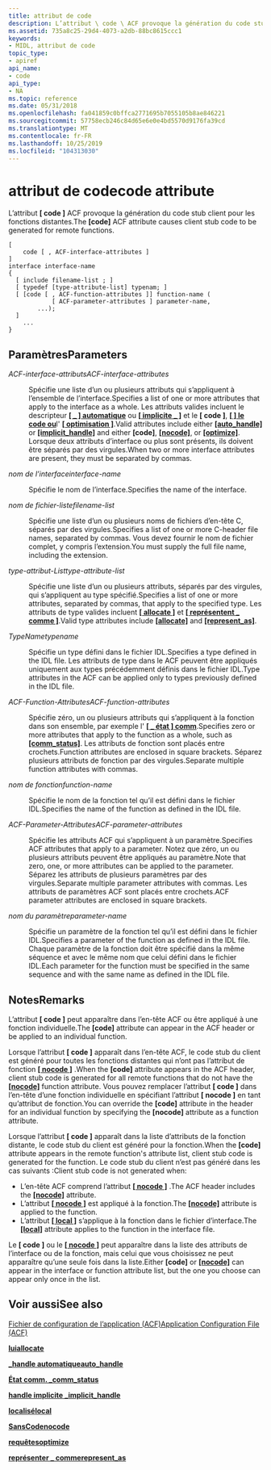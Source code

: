 ```yaml
---
title: attribut de code
description: L’attribut \ code \ ACF provoque la génération du code stub client pour les fonctions distantes.
ms.assetid: 735a8c25-29d4-4073-a2db-88bc8615ccc1
keywords:
- MIDL, attribut de code
topic_type:
- apiref
api_name:
- code
api_type:
- NA
ms.topic: reference
ms.date: 05/31/2018
ms.openlocfilehash: fa041859c0bffca2771695b7055105b8ae846221
ms.sourcegitcommit: 57758ecb246c84d65e6e0e4bd5570d9176fa39cd
ms.translationtype: MT
ms.contentlocale: fr-FR
ms.lasthandoff: 10/25/2019
ms.locfileid: "104313030"
---
```

# <a name="code-attribute"></a><span data-ttu-id="88dd8-104">attribut de code</span><span class="sxs-lookup"><span data-stu-id="88dd8-104">code attribute</span></span>

<span data-ttu-id="88dd8-105">L’attribut **\[ code \]** ACF provoque la génération du code stub client pour les fonctions distantes.</span><span class="sxs-lookup"><span data-stu-id="88dd8-105">The **\[code\]** ACF attribute causes client stub code to be generated for remote functions.</span></span>

``` syntax
[
    code [ , ACF-interface-attributes ] 
] 
interface interface-name
{
  [ include filename-list ; ]
  [ typedef [type-attribute-list] typenam; ]
  [ [code [ , ACF-function-attributes ]] function-name (
            [ ACF-parameter-attributes ] parameter-name,
        ...);
  ]
    ...
}
```

## <a name="parameters"></a><span data-ttu-id="88dd8-106">Paramètres</span><span class="sxs-lookup"><span data-stu-id="88dd8-106">Parameters</span></span>

<dl> <dt>

<span data-ttu-id="88dd8-107">*ACF-interface-attributs*</span><span class="sxs-lookup"><span data-stu-id="88dd8-107">*ACF-interface-attributes*</span></span> 
</dt> <dd>

<span data-ttu-id="88dd8-108">Spécifie une liste d’un ou plusieurs attributs qui s’appliquent à l’ensemble de l’interface.</span><span class="sxs-lookup"><span data-stu-id="88dd8-108">Specifies a list of one or more attributes that apply to the interface as a whole.</span></span> <span data-ttu-id="88dd8-109">Les attributs valides incluent le descripteur [**\[ \_ \] automatique**](auto-handle.md) ou [**\[ implicite \_ \]**](implicit-handle.md) et le **\[ code \]**, [**\[ \] le code ou**](nocode.md)l' [**\[ optimisation \]**](optimize.md).</span><span class="sxs-lookup"><span data-stu-id="88dd8-109">Valid attributes include either [**\[auto\_handle\]**](auto-handle.md) or [**\[implicit\_handle\]**](implicit-handle.md) and either **\[code\]**, [**\[nocode\]**](nocode.md), or [**\[optimize\]**](optimize.md).</span></span> <span data-ttu-id="88dd8-110">Lorsque deux attributs d’interface ou plus sont présents, ils doivent être séparés par des virgules.</span><span class="sxs-lookup"><span data-stu-id="88dd8-110">When two or more interface attributes are present, they must be separated by commas.</span></span>

</dd> <dt>

<span data-ttu-id="88dd8-111">*nom de l’interface*</span><span class="sxs-lookup"><span data-stu-id="88dd8-111">*interface-name*</span></span> 
</dt> <dd>

<span data-ttu-id="88dd8-112">Spécifie le nom de l’interface.</span><span class="sxs-lookup"><span data-stu-id="88dd8-112">Specifies the name of the interface.</span></span>

</dd> <dt>

<span data-ttu-id="88dd8-113">*nom de fichier-liste*</span><span class="sxs-lookup"><span data-stu-id="88dd8-113">*filename-list*</span></span> 
</dt> <dd>

<span data-ttu-id="88dd8-114">Spécifie une liste d’un ou plusieurs noms de fichiers d’en-tête C, séparés par des virgules.</span><span class="sxs-lookup"><span data-stu-id="88dd8-114">Specifies a list of one or more C-header file names, separated by commas.</span></span> <span data-ttu-id="88dd8-115">Vous devez fournir le nom de fichier complet, y compris l’extension.</span><span class="sxs-lookup"><span data-stu-id="88dd8-115">You must supply the full file name, including the extension.</span></span>

</dd> <dt>

<span data-ttu-id="88dd8-116">*type-attribut-List*</span><span class="sxs-lookup"><span data-stu-id="88dd8-116">*type-attribute-list*</span></span> 
</dt> <dd>

<span data-ttu-id="88dd8-117">Spécifie une liste d’un ou plusieurs attributs, séparés par des virgules, qui s’appliquent au type spécifié.</span><span class="sxs-lookup"><span data-stu-id="88dd8-117">Specifies a list of one or more attributes, separated by commas, that apply to the specified type.</span></span> <span data-ttu-id="88dd8-118">Les attributs de type valides incluent [**\[ allocate \]**](allocate.md) et [**\[ représentent \_ comme \]**](represent-as.md).</span><span class="sxs-lookup"><span data-stu-id="88dd8-118">Valid type attributes include [**\[allocate\]**](allocate.md) and [**\[represent\_as\]**](represent-as.md).</span></span>

</dd> <dt>

<span data-ttu-id="88dd8-119">*TypeName*</span><span class="sxs-lookup"><span data-stu-id="88dd8-119">*typename*</span></span> 
</dt> <dd>

<span data-ttu-id="88dd8-120">Spécifie un type défini dans le fichier IDL.</span><span class="sxs-lookup"><span data-stu-id="88dd8-120">Specifies a type defined in the IDL file.</span></span> <span data-ttu-id="88dd8-121">Les attributs de type dans le ACF peuvent être appliqués uniquement aux types précédemment définis dans le fichier IDL.</span><span class="sxs-lookup"><span data-stu-id="88dd8-121">Type attributes in the ACF can be applied only to types previously defined in the IDL file.</span></span>

</dd> <dt>

<span data-ttu-id="88dd8-122">*ACF-Function-Attributes*</span><span class="sxs-lookup"><span data-stu-id="88dd8-122">*ACF-function-attributes*</span></span> 
</dt> <dd>

<span data-ttu-id="88dd8-123">Spécifie zéro, un ou plusieurs attributs qui s’appliquent à la fonction dans son ensemble, par exemple l' [**\[ \_ état \] comm**](comm-status.md).</span><span class="sxs-lookup"><span data-stu-id="88dd8-123">Specifies zero or more attributes that apply to the function as a whole, such as [**\[comm\_status\]**](comm-status.md).</span></span> <span data-ttu-id="88dd8-124">Les attributs de fonction sont placés entre crochets.</span><span class="sxs-lookup"><span data-stu-id="88dd8-124">Function attributes are enclosed in square brackets.</span></span> <span data-ttu-id="88dd8-125">Séparez plusieurs attributs de fonction par des virgules.</span><span class="sxs-lookup"><span data-stu-id="88dd8-125">Separate multiple function attributes with commas.</span></span>

</dd> <dt>

<span data-ttu-id="88dd8-126">*nom de fonction*</span><span class="sxs-lookup"><span data-stu-id="88dd8-126">*function-name*</span></span> 
</dt> <dd>

<span data-ttu-id="88dd8-127">Spécifie le nom de la fonction tel qu’il est défini dans le fichier IDL.</span><span class="sxs-lookup"><span data-stu-id="88dd8-127">Specifies the name of the function as defined in the IDL file.</span></span>

</dd> <dt>

<span data-ttu-id="88dd8-128">*ACF-Parameter-Attributes*</span><span class="sxs-lookup"><span data-stu-id="88dd8-128">*ACF-parameter-attributes*</span></span> 
</dt> <dd>

<span data-ttu-id="88dd8-129">Spécifie les attributs ACF qui s’appliquent à un paramètre.</span><span class="sxs-lookup"><span data-stu-id="88dd8-129">Specifies ACF attributes that apply to a parameter.</span></span> <span data-ttu-id="88dd8-130">Notez que zéro, un ou plusieurs attributs peuvent être appliqués au paramètre.</span><span class="sxs-lookup"><span data-stu-id="88dd8-130">Note that zero, one, or more attributes can be applied to the parameter.</span></span> <span data-ttu-id="88dd8-131">Séparez les attributs de plusieurs paramètres par des virgules.</span><span class="sxs-lookup"><span data-stu-id="88dd8-131">Separate multiple parameter attributes with commas.</span></span> <span data-ttu-id="88dd8-132">Les attributs de paramètres ACF sont placés entre crochets.</span><span class="sxs-lookup"><span data-stu-id="88dd8-132">ACF parameter attributes are enclosed in square brackets.</span></span>

</dd> <dt>

<span data-ttu-id="88dd8-133">*nom du paramètre*</span><span class="sxs-lookup"><span data-stu-id="88dd8-133">*parameter-name*</span></span> 
</dt> <dd>

<span data-ttu-id="88dd8-134">Spécifie un paramètre de la fonction tel qu’il est défini dans le fichier IDL.</span><span class="sxs-lookup"><span data-stu-id="88dd8-134">Specifies a parameter of the function as defined in the IDL file.</span></span> <span data-ttu-id="88dd8-135">Chaque paramètre de la fonction doit être spécifié dans la même séquence et avec le même nom que celui défini dans le fichier IDL.</span><span class="sxs-lookup"><span data-stu-id="88dd8-135">Each parameter for the function must be specified in the same sequence and with the same name as defined in the IDL file.</span></span>

</dd> </dl>

## <a name="remarks"></a><span data-ttu-id="88dd8-136">Notes</span><span class="sxs-lookup"><span data-stu-id="88dd8-136">Remarks</span></span>

<span data-ttu-id="88dd8-137">L’attribut **\[ code \]** peut apparaître dans l’en-tête ACF ou être appliqué à une fonction individuelle.</span><span class="sxs-lookup"><span data-stu-id="88dd8-137">The **\[code\]** attribute can appear in the ACF header or be applied to an individual function.</span></span>

<span data-ttu-id="88dd8-138">Lorsque l’attribut **\[ code \]** apparaît dans l’en-tête ACF, le code stub du client est généré pour toutes les fonctions distantes qui n’ont pas l’attribut de fonction [**\[ nocode \]**](nocode.md) .</span><span class="sxs-lookup"><span data-stu-id="88dd8-138">When the **\[code\]** attribute appears in the ACF header, client stub code is generated for all remote functions that do not have the [**\[nocode\]**](nocode.md) function attribute.</span></span> <span data-ttu-id="88dd8-139">Vous pouvez remplacer l’attribut **\[ code \]** dans l’en-tête d’une fonction individuelle en spécifiant l’attribut **\[ nocode \]** en tant qu’attribut de fonction.</span><span class="sxs-lookup"><span data-stu-id="88dd8-139">You can override the **\[code\]** attribute in the header for an individual function by specifying the **\[nocode\]** attribute as a function attribute.</span></span>

<span data-ttu-id="88dd8-140">Lorsque l’attribut **\[ code \]** apparaît dans la liste d’attributs de la fonction distante, le code stub du client est généré pour la fonction.</span><span class="sxs-lookup"><span data-stu-id="88dd8-140">When the **\[code\]** attribute appears in the remote function's attribute list, client stub code is generated for the function.</span></span> <span data-ttu-id="88dd8-141">Le code stub du client n’est pas généré dans les cas suivants :</span><span class="sxs-lookup"><span data-stu-id="88dd8-141">Client stub code is not generated when:</span></span>

-   <span data-ttu-id="88dd8-142">L’en-tête ACF comprend l’attribut [**\[ nocode \]**](nocode.md) .</span><span class="sxs-lookup"><span data-stu-id="88dd8-142">The ACF header includes the [**\[nocode\]**](nocode.md) attribute.</span></span>
-   <span data-ttu-id="88dd8-143">L’attribut [**\[ nocode \]**](nocode.md) est appliqué à la fonction.</span><span class="sxs-lookup"><span data-stu-id="88dd8-143">The [**\[nocode\]**](nocode.md) attribute is applied to the function.</span></span>
-   <span data-ttu-id="88dd8-144">L’attribut [**\[ local \]**](local.md) s’applique à la fonction dans le fichier d’interface.</span><span class="sxs-lookup"><span data-stu-id="88dd8-144">The [**\[local\]**](local.md) attribute applies to the function in the interface file.</span></span>

<span data-ttu-id="88dd8-145">Le **\[ code \]** ou le [**\[ nocode \]**](nocode.md) peut apparaître dans la liste des attributs de l’interface ou de la fonction, mais celui que vous choisissez ne peut apparaître qu’une seule fois dans la liste.</span><span class="sxs-lookup"><span data-stu-id="88dd8-145">Either **\[code\]** or [**\[nocode\]**](nocode.md) can appear in the interface or function attribute list, but the one you choose can appear only once in the list.</span></span>

## <a name="see-also"></a><span data-ttu-id="88dd8-146">Voir aussi</span><span class="sxs-lookup"><span data-stu-id="88dd8-146">See also</span></span>

<dl> <dt>

[<span data-ttu-id="88dd8-147">Fichier de configuration de l’application (ACF)</span><span class="sxs-lookup"><span data-stu-id="88dd8-147">Application Configuration File (ACF)</span></span>](application-configuration-file-acf-.md)
</dt> <dt>

[<span data-ttu-id="88dd8-148">**lui**</span><span class="sxs-lookup"><span data-stu-id="88dd8-148">**allocate**</span></span>](allocate.md)
</dt> <dt>

[<span data-ttu-id="88dd8-149">**\_handle automatique**</span><span class="sxs-lookup"><span data-stu-id="88dd8-149">**auto\_handle**</span></span>](auto-handle.md)
</dt> <dt>

[<span data-ttu-id="88dd8-150">**État comm. \_**</span><span class="sxs-lookup"><span data-stu-id="88dd8-150">**comm\_status**</span></span>](comm-status.md)
</dt> <dt>

[<span data-ttu-id="88dd8-151">**handle implicite \_**</span><span class="sxs-lookup"><span data-stu-id="88dd8-151">**implicit\_handle**</span></span>](implicit-handle.md)
</dt> <dt>

[<span data-ttu-id="88dd8-152">**localisé**</span><span class="sxs-lookup"><span data-stu-id="88dd8-152">**local**</span></span>](local.md)
</dt> <dt>

[<span data-ttu-id="88dd8-153">**SansCode**</span><span class="sxs-lookup"><span data-stu-id="88dd8-153">**nocode**</span></span>](nocode.md)
</dt> <dt>

[<span data-ttu-id="88dd8-154">**requêtes**</span><span class="sxs-lookup"><span data-stu-id="88dd8-154">**optimize**</span></span>](optimize.md)
</dt> <dt>

[<span data-ttu-id="88dd8-155">**représenter \_ comme**</span><span class="sxs-lookup"><span data-stu-id="88dd8-155">**represent\_as**</span></span>](represent-as.md)
</dt> </dl>

 

 




